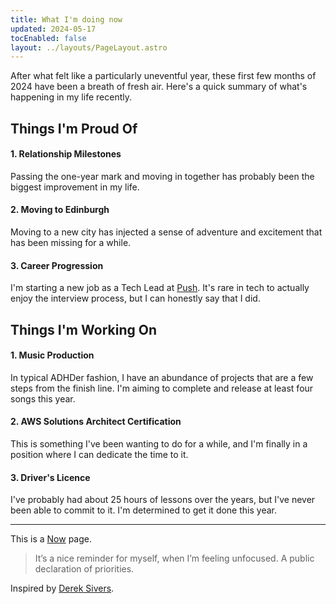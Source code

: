 ```yaml
---
title: What I'm doing now
updated: 2024-05-17
tocEnabled: false
layout: ../layouts/PageLayout.astro
---
```


After what felt like a particularly uneventful year, these first few months of 2024 have been a breath of fresh air. Here's a quick summary of what's happening in my life recently.

## Things I'm Proud Of

#### 1. **Relationship Milestones**

Passing the one-year mark and moving in together has probably been the biggest improvement in my life.

#### 2. **Moving to Edinburgh**

Moving to a new city has injected a sense of adventure and excitement that has been missing for a while.

#### 3. **Career Progression**

I'm starting a new job as a Tech Lead at [Push](https://pushentertainment.com/). It's rare in tech to actually enjoy the interview process, but I can honestly say that I did.

## Things I'm Working On

#### 1. **Music Production**

In typical ADHDer fashion, I have an abundance of projects that are a few steps from the finish line. I'm aiming to complete and release at least four songs this year.

#### 2. **AWS Solutions Architect Certification**

This is something I've been wanting to do for a while, and I'm finally in a position where I can dedicate the time to it.

#### 3. **Driver's Licence**

I've probably had about 25 hours of lessons over the years, but I've never been able to commit to it. I'm determined to get it done this year.

---

This is a [Now](https://nownownow.com/about) page.

> It’s a nice reminder for myself, when I’m feeling unfocused. A public declaration of priorities.

Inspired by [Derek Sivers](https://sive.rs/nowff).
